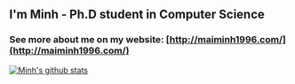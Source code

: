 ## I'm Minh - Ph.D student in Computer Science


### See more about me on my website: [http://maiminh1996.com/](http://maiminh1996.com/)



[![Minh's github stats](https://github-readme-stats.vercel.app/api?username=maiminh1996&count_private=true&show_icons=true)](https://github.com/anuraghazra/github-readme-stats)


